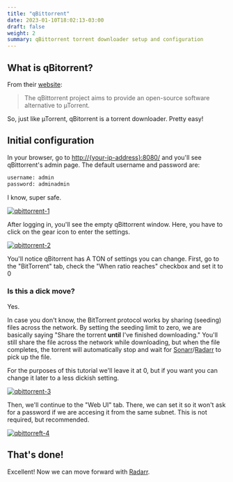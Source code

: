 ```yaml
---
title: "qBittorrent"
date: 2023-01-10T18:02:13-03:00
draft: false
weight: 2
summary: qBittorrent torrent downloader setup and configuration
---
```


## What is qBitorrent?

From their [website](https://www.qbittorrent.org/):

> The qBittorrent project aims to provide an open-source software alternative to µTorrent.

So, just like µTorrent, qBitorrent is a torrent downloader. Pretty easy!

## Initial configuration

In your browser, go to [http://{your-ip-address}:8080/]() and you'll see qBittorrent's admin page. The default username and password are:

```sh
username: admin
password: adminadmin
```
I know, super safe.

[![qbittorrent-1](/pics/qbittorrent-1.png)](/pics/qbittorrent-1.png)

After logging in, you'll see the empty qBittorrent window. Here, you have to click on the gear icon to enter the settings.

[![qbittorrent-2](/pics/qbittorrent-2.png)](/pics/qbittorrent-2.png)

You'll notice qBitorrent has A TON of settings you can change. First, go to the "BitTorrent" tab, check the "When ratio reaches" checkbox and set it to 0

### Is this a dick move?

Yes.

In case you don't know, the BitTorrent protocol works by sharing (seeding) files across the network. By setting the seeding limit to zero, we are basically saying "Share the torrent **until** I've finished downloading." You'll still share the file across the network while downloading, but when the file completes, the torrent will automatically stop and wait for [Sonarr](/config/sonarr)/[Radarr](/config/radarr) to pick up the file.

For the purposes of this tutorial we'll leave it at 0, but if you want you can change it later to a less dickish setting.

[![qbittorrent-3](/pics/qbittorrent-3.png)](/pics/qbittorrent-3.png)

Then, we'll continue to the "Web UI" tab. There, we can set it so it won't ask for a password if we are accesing it from the same subnet. This is not required, but recommended.

[![qbittorreft-4](/pics/qbittorrent-4.png)](/pics/qbittorrent-4.png)

## That's done!

Excellent! Now we can move forward with [Radarr](/config/radarr).

